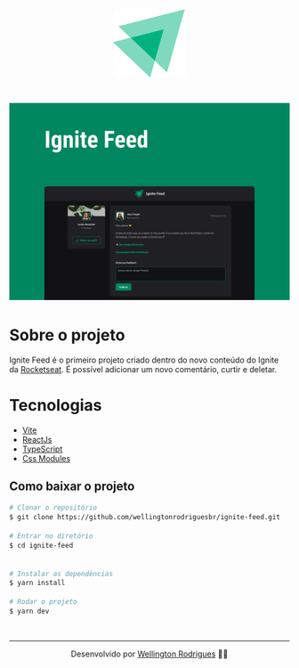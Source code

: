 <h1 align="center">
  <img src="./src/assets/ignite-logo.svg">
</h1>

<h1 align="center">
  <img src="./src/assets/Capa.png">
</h1>

# Sobre o projeto

<p>Ignite Feed é o primeiro projeto criado dentro do novo conteúdo do Ignite da 
  <a href="https://www.rocketseat.com.br/ignite" target="_blank">Rocketseat</a>. É possível adicionar um novo comentário, curtir e deletar.
</p>

# Tecnologias

- [Vite](https://vitejs.dev/)
- [ReactJs](https://reactjs.org/)
- [TypeScript](https://www.typescriptlang.org/)
- [Css Modules](https://github.com/css-modules/css-modules)

## Como baixar o projeto

```bash
# Clonar o repositório
$ git clone https://github.com/wellingtonrodriguesbr/ignite-feed.git

# Entrar no diretório
$ cd ignite-feed


# Instalar as dependências
$ yarn install

# Rodar o projeto
$ yarn dev
```

<br/>
<hr/>

<p align="center">Desenvolvido por <a href="https://www.linkedin.com/in/wellingtonrodriguesbr/" target="_blank">Wellington Rodrigues</a> ✌🏽</p>

